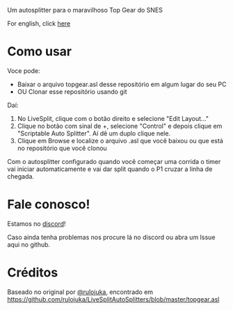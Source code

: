 Um autosplitter para o maravilhoso Top Gear do SNES

For english, click [here](https://github.com/pedro-walter/topgear-autosplitter/blob/main/README)

# Como usar

Voce pode:
- Baixar o arquivo topgear.asl desse repositório em algum lugar do seu PC
- OU Clonar esse repositório usando git

Daí:
1. No LiveSplit, clique com o botão direito e selecione "Edit Layout..."
1. Clique no botão com sinal de +, selecione "Control" e depois clique em "Scriptable Auto Splitter". Aí dê um duplo clique nele.
1. Clique em Browse e localize o arquivo .asl que você baixou ou que está no repositório que você clonou

Com o autosplitter configurado quando você começar uma corrida o timer vai iniciar automaticamente e vai dar split quando o P1 cruzar a linha de chegada.

# Fale conosco!

Estamos no [discord](https://discord.gg/Up8scCjkP9)! 

Caso ainda tenha problemas nos procure lá no discord ou abra um Issue aqui no github.

# Créditos

Baseado no original por [@rulojuka](https://github.com/rulojuka), encontrado em https://github.com/rulojuka/LiveSplitAutoSplitters/blob/master/topgear.asl

